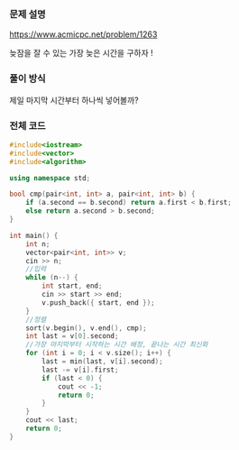 ### 문제 설명

https://www.acmicpc.net/problem/1263

늦잠을 잘 수 있는 가장 늦은 시간을 구하자 !

### 풀이 방식

제일 마지막 시간부터 하나씩 넣어볼까?

### 전체 코드

```cpp
#include<iostream>
#include<vector>
#include<algorithm>

using namespace std;

bool cmp(pair<int, int> a, pair<int, int> b) {
	if (a.second == b.second) return a.first < b.first;
	else return a.second > b.second;
}

int main() {
	int n;
	vector<pair<int, int>> v;
	cin >> n;
	//입력
	while (n--) {
		int start, end;
		cin >> start >> end;
		v.push_back({ start, end });
	}
	//정렬
	sort(v.begin(), v.end(), cmp);
	int last = v[0].second;
	//가장 마지막부터 시작하는 시간 배정, 끝나는 시간 최신화
	for (int i = 0; i < v.size(); i++) {
		last = min(last, v[i].second);
		last -= v[i].first;
		if (last < 0) {
			cout << -1;
			return 0;
		}
	}
	cout << last;
	return 0;
}
```
